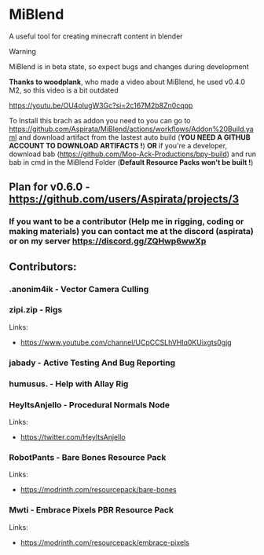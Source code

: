 # MiBlend
A useful tool for creating minecraft content in blender

> [!WARNING]
> MiBlend is in beta state, so expect bugs and changes during development

**Thanks to woodplank**, who made a video about MiBlend, he used v0.4.0 M2, so this video is a bit outdated

https://youtu.be/OU4oIugW3Gc?si=2c167M2b8Zn0cqpp

To Install this brach as addon you need to you can go to https://github.com/Aspirata/MiBlend/actions/workflows/Addon%20Build.yaml and download artifact from the lastest auto build (**YOU NEED A GITHUB ACCOUNT TO DOWNLOAD ARTIFACTS !**) **OR** if you're a developer, download bab (https://github.com/Moo-Ack-Productions/bpy-build) and run bab in cmd in the MiBlend Folder (**Default Resource Packs won't be built !**)

## Plan for v0.6.0 - https://github.com/users/Aspirata/projects/3

### If you want to be a contributor (Help me in rigging, coding or making materials) you can contact me at the discord (aspirata) or on my server https://discord.gg/ZQHwp6wwXp

## Contributors:

### .anonim4ik - Vector Camera Culling

### zipi.zip - Rigs

Links:
- https://www.youtube.com/channel/UCpCCSLhVHlq0KUixgts0gjg

### jabady - Active Testing And Bug Reporting

### humusus. - Help with Allay Rig

### HeyItsAnjello - Procedural Normals Node

Links:
- https://twitter.com/HeyItsAnjello

### RobotPants - Bare Bones Resource Pack

Links:
- https://modrinth.com/resourcepack/bare-bones

### Mwti - Embrace Pixels PBR Resource Pack

Links:
- https://modrinth.com/resourcepack/embrace-pixels
